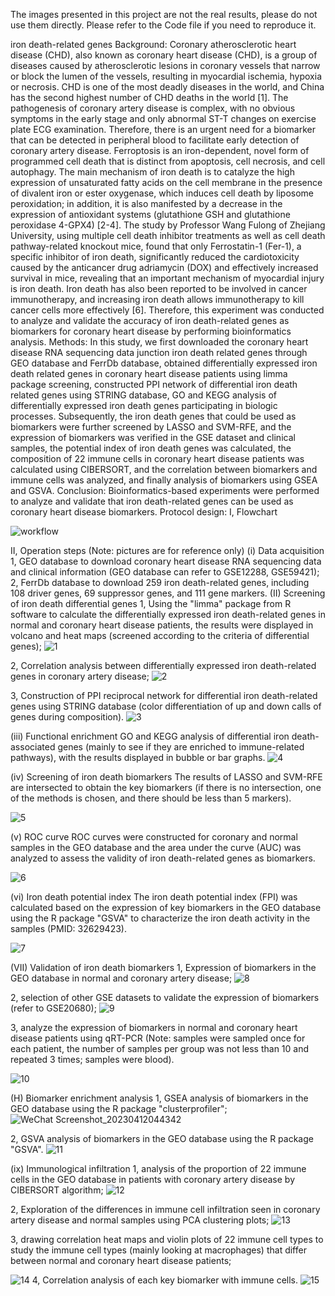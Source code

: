 
The images presented in this project are not the real results, please do not use them directly. Please refer to the Code file if you need to reproduce it.


iron death-related genes
Background:
Coronary atherosclerotic heart disease (CHD), also known as coronary heart disease (CHD), is a group of diseases caused by atherosclerotic lesions in coronary vessels that narrow or block the lumen of the vessels, resulting in myocardial ischemia, hypoxia or necrosis. CHD is one of the most deadly diseases in the world, and China has the second highest number of CHD deaths in the world [1]. The pathogenesis of coronary artery disease is complex, with no obvious symptoms in the early stage and only abnormal ST-T changes on exercise plate ECG examination. Therefore, there is an urgent need for a biomarker that can be detected in peripheral blood to facilitate early detection of coronary artery disease.
Ferroptosis is an iron-dependent, novel form of programmed cell death that is distinct from apoptosis, cell necrosis, and cell autophagy. The main mechanism of iron death is to catalyze the high expression of unsaturated fatty acids on the cell membrane in the presence of divalent iron or ester oxygenase, which induces cell death by liposome peroxidation; in addition, it is also manifested by a decrease in the expression of antioxidant systems (glutathione GSH and glutathione peroxidase 4-GPX4) [2-4].
The study by Professor Wang Fulong of Zhejiang University, using multiple cell death inhibitor treatments as well as cell death pathway-related knockout mice, found that only Ferrostatin-1 (Fer-1), a specific inhibitor of iron death, significantly reduced the cardiotoxicity caused by the anticancer drug adriamycin (DOX) and effectively increased survival in mice, revealing that an important mechanism of myocardial injury is iron death. Iron death has also been reported to be involved in cancer immunotherapy, and increasing iron death allows immunotherapy to kill cancer cells more effectively [6]. Therefore, this experiment was conducted to analyze and validate the accuracy of iron death-related genes as biomarkers for coronary heart disease by performing bioinformatics analysis.
Methods:
In this study, we first downloaded the coronary heart disease RNA sequencing data junction iron death related genes through GEO database and FerrDb database, obtained differentially expressed iron death related genes in coronary heart disease patients using limma package screening, constructed PPI network of differential iron death related genes using STRING database, GO and KEGG analysis of differentially expressed iron death genes participating in biologic processes. Subsequently, the iron death genes that could be used as biomarkers were further screened by LASSO and SVM-RFE, and the expression of biomarkers was verified in the GSE dataset and clinical samples, the potential index of iron death genes was calculated, the composition of 22 immune cells in coronary heart disease patients was calculated using CIBERSORT, and the correlation between biomarkers and immune cells was analyzed, and finally analysis of biomarkers using GSEA and GSVA.
Conclusion:
Bioinformatics-based experiments were performed to analyze and validate that iron death-related genes can be used as coronary heart disease biomarkers.
Protocol design:
I, Flowchart
 
 
 ![workflow](https://user-images.githubusercontent.com/103999272/231342694-989b33dc-cda0-4561-be07-685865dadc01.png)

II, Operation steps (Note: pictures are for reference only)
(i) Data acquisition
1, GEO database to download coronary heart disease RNA sequencing data and clinical information (GEO database can refer to GSE12288, GSE59421);
2, FerrDb database to download 259 iron death-related genes, including 108 driver genes, 69 suppressor genes, and 111 gene markers.
(II) Screening of iron death differential genes
1, Using the "limma" package from R software to calculate the differentially expressed iron death-related genes in normal and coronary heart disease patients, the results were displayed in volcano and heat maps (screened according to the criteria of differential genes);
 ![1](https://user-images.githubusercontent.com/103999272/231343009-321fce99-1c54-462c-8245-b5ab95c6616a.png)

2, Correlation analysis between differentially expressed iron death-related genes in coronary artery disease;
 ![2](https://user-images.githubusercontent.com/103999272/231343014-2315f3bf-25f1-4491-9d4f-e3969d9bbd35.png)

3, Construction of PPI reciprocal network for differential iron death-related genes using STRING database (color differentiation of up and down calls of genes during composition).
 ![3](https://user-images.githubusercontent.com/103999272/231343026-db8d6307-478e-4577-813b-a70af9af03fc.png)

(iii) Functional enrichment
GO and KEGG analysis of differential iron death-associated genes (mainly to see if they are enriched to immune-related pathways), with the results displayed in bubble or bar graphs.
 ![4](https://user-images.githubusercontent.com/103999272/231343080-96d4e642-b730-4129-94b7-20137de8c099.png)

(iv) Screening of iron death biomarkers
The results of LASSO and SVM-RFE are intersected to obtain the key biomarkers (if there is no intersection, one of the methods is chosen, and there should be less than 5 markers).
  
  ![5](https://user-images.githubusercontent.com/103999272/231343128-24a8737d-5be6-43aa-ae81-c67802771ae6.png)

  
(v) ROC curve
ROC curves were constructed for coronary and normal samples in the GEO database and the area under the curve (AUC) was analyzed to assess the validity of iron death-related genes as biomarkers.
 
 ![6](https://user-images.githubusercontent.com/103999272/231343147-db5fba64-0332-42fa-88b8-8a1f876dc0d2.png)

(vi) Iron death potential index
The iron death potential index (FPI) was calculated based on the expression of key biomarkers in the GEO database using the R package "GSVA" to characterize the iron death activity in the samples (PMID: 32629423).
 
 ![7](https://user-images.githubusercontent.com/103999272/231343289-d0f47def-d060-44b3-8f34-1e58649e3deb.png)

(VII) Validation of iron death biomarkers
1, Expression of biomarkers in the GEO database in normal and coronary artery disease;
 ![8](https://user-images.githubusercontent.com/103999272/231343311-c72f70bc-f01c-4553-ab04-c198e9d0116f.png)

2, selection of other GSE datasets to validate the expression of biomarkers (refer to GSE20680);
 ![9](https://user-images.githubusercontent.com/103999272/231343317-08a96652-6f43-46ba-83d8-2436bc3d8b20.png)

3, analyze the expression of biomarkers in normal and coronary heart disease patients using qRT-PCR (Note: samples were sampled once for each patient, the number of samples per group was not less than 10 and repeated 3 times; samples were blood).
 
 
 ![10](https://user-images.githubusercontent.com/103999272/231343361-4b7b5d39-f470-49e3-91fa-590cef52b1e2.png)

(H) Biomarker enrichment analysis
1, GSEA analysis of biomarkers in the GEO database using the R package "clusterprofiler";
![WeChat Screenshot_20230412044342](https://user-images.githubusercontent.com/103999272/231343692-4ce33e05-e424-4157-a12c-d8154e443fb2.png)


2, GSVA analysis of biomarkers in the GEO database using the R package "GSVA".
 ![11](https://user-images.githubusercontent.com/103999272/231343382-8851016a-fcd8-4be5-855a-52b9845199ab.png)

(ix) Immunological infiltration
1, analysis of the proportion of 22 immune cells in the GEO database in patients with coronary artery disease by CIBERSORT algorithm;
  ![12](https://user-images.githubusercontent.com/103999272/231343392-b7af6eb4-2eab-47d3-98bf-eb749e50d3d7.png)


2, Exploration of the differences in immune cell infiltration seen in coronary artery disease and normal samples using PCA clustering plots;
  ![13](https://user-images.githubusercontent.com/103999272/231343416-fef09b24-7207-41bb-a926-0c77f27b1296.png)

3, drawing correlation heat maps and violin plots of 22 immune cell types to study the immune cell types (mainly looking at macrophages) that differ between normal and coronary heart disease patients;
 
![14](https://user-images.githubusercontent.com/103999272/231343425-3bd4b88d-4cf9-4b01-b2fd-ffb01b4b1c1e.png)
4, Correlation analysis of each key biomarker with immune cells.
  ![15](https://user-images.githubusercontent.com/103999272/231343445-f660bee4-281b-4c70-826a-d8e87e78c050.png)


